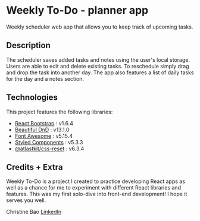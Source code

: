 # Weekly To-Do - planner app

Weekly scheduler web app that allows you to keep track of upcoming tasks.

## Description

The scheduler saves added tasks and notes using the user's local storage. Users are able to edit and delete existing tasks. To reschedule simply drag and drop the task into another day. The app also features a list of daily tasks for the day and a notes section. 

## Technologies

This project features the following libraries:

* [React Bootstrap](https://react-bootstrap-v4.netlify.app/) : v1.6.4
* [Beautiful DnD](https://github.com/atlassian/react-beautiful-dnd) : v13.1.0
* [Font Awesome](https://fontawesome.com/) : v5.15.4
* [Styled Components](https://styled-components.com/) : v5.3.3
* [@atlastkit/css-reset](https://atlaskit.atlassian.com/packages/css-packs/css-reset) : v6.3.4

## Credits + Extra

Weekly To-Do is a project I created to practice developing React apps as well as a chance for me to experiment with different React libraries and features. This was my first solo-dive into front-end development! I hope it serves you well.

Christine Bao [LinkedIn](https://www.linkedin.com/in/clbao/)